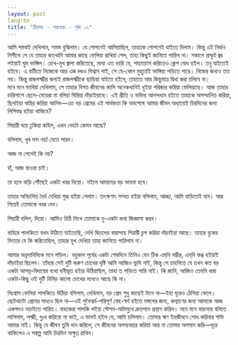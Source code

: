 ```yaml
---
layout: post
lang:bn
title: "শ্রীকান্ত - শরৎচন্দ্র - পৃষ্ঠা ১২"
---
```

আমি সমস্তই দেখিলাম, সমস্ত বুঝিলাম। যে গোপনেই আসিয়াছিল, তাহাকে গোপনেই যাইতে দিলাম। কিন্তু এই নির্জন নিশীথে সে যে তাহার কতখানি আমার কাছে ফেলিয়া রাখিয়া গেল, তাহা কিছুই জানিতে পারিল না। সকালে প্রস্ফুট জ্বর লইয়াই ঘুম ভাঙ্গিল। চোখ-মুখ জ্বালা করিতেছে, মাথা এত ভারি যে, শয্যাত্যাগ করিতেও ক্লেশ বোধ হইল। তবু যাইতেই হইবে। এ বাটীতে নিজেকে আর এক দণ্ডও বিশ্বাস নাই, সে যে-কোন মুহূর্তেই ভাঙ্গিয়া পড়িতে পারে। 
নিজের জন্যও তত নয়। কিন্তু রাজলক্ষ্মীর জন্যই রাজলক্ষ্মীকে ছাড়িয়া যাইতে হইবে, তাহাতে আর কিছুমাত্র দ্বিধা করা চলিবে না।  
মনে মনে ভাবিয়া দেখিলাম, সে তাহার বিগত জীবনের কালি অনেকখানিই ধুইয়া পরিষ্কার করিয়া ফেলিয়াছে। আজ তাহার চারিপাশে ছেলে-মেয়েরা মা বলিয়া ঘিরিয়া দাঁড়াইয়াছে। এই প্রীতি ও ভক্তির আনন্দধাম হইতে তাহাকে অসম্মানিত করিয়া, ছিনাইয়া বাহির করিয়া আনিব—এত বড় প্রেমের এই সার্থকতা কি অবশেষে আমার জীবন অধ্যায়েই চিরদিনের জন্য লিপিবদ্ধ হইয়া থাকিবে?

পিয়ারী ঘরে ঢুকিয়া কহিল, এখন দেহটা কেমন আছে?  

বলিলাম, খুব মন্দ নয়! যেতে পারব।  

আজ না গেলেই কি নয়?  

হাঁ, আজ যাওয়া চাই।  

তা হলে বাড়ি পৌঁছেই একটা খবর দিয়ো। নইলে আমাদের বড় ভাবনা হবে।  

তাহার অবিচলিত ধৈর্য দেখিয়া মুগ্ধ হইয়া গেলাম। তৎক্ষণাৎ সম্মত হইয়া বলিলাম, আচ্ছা, আমি বাড়িতেই যাব। আর গিয়েই তোমাকে খবর দেব।  

পিয়ারী বলিল, দিয়ো। আমিও চিঠি লিখে তোমাকে দু-একটা কথা জিজ্ঞাসা করব।  

বাহিরে পালকিতে যখন উঠিতে যাইতেছি, দেখি দ্বিতলের বারান্দায় পিয়ারী চুপ করিয়া দাঁড়াইয়া আছে। তাহার বুকের ভিতরে যে কি করিতেছিল, তাহার মুখ দেখিয়া তাহা জানিতে পারিলাম না।  

আমার অন্নদাদিদিকে মনে পড়িল। বহুকাল পূর্বের একটা শেষদিনে তিনিও যেন ঠিক এম্‌নি গম্ভীর, এম্‌নি স্তব্ধ হইয়াই দাঁড়াইয়া ছিলেন। 
তাঁহার সেই দুটি করুণ চোখের দৃষ্টি আমি আজিও ভুলি নাই, কিন্তু সে চাহনিতে যে তখন কত বড় একটা আসন্ন-বিদায়ের ব্যথা ঘনীভূত হইয়া উঠিয়াছিল, তাহা ত পড়িতে পারি নাই। কি জানি, আজিও তেমনি ধারা একটা-কিছু ওই দুটি নিবিড় কালো চোখের মধ্যেও আছে কি না।

নিঃশ্বাস ফেলিয়া পালকিতে উঠিয়া বসিলাম, দেখিলাম, বড় প্রেম শুধু কাছেই টানে না—ইহা দূরেও ঠেলিয়া ফেলে। ছোটখাটো প্রেমের সাধ্যও ছিল না—এই সুখৈশ্বর্য-পরিপূর্ণ স্নেহ-স্বর্গ হইতে মঙ্গলের জন্য, কল্যাণের জন্য আমাকে আজ একপদও নড়াইতে পারিত। বাহকেরা পালকি লইয়া স্টেশন-অভিমুখে দ্রুতপদে প্রস্থান করিল। মনে মনে বারংবার বলিতে লাগিলাম, লক্ষ্মী, দুঃখ করিয়ো না ভাই, এ ভালই হইল যে, আমি চলিলাম। তোমার ঋণ ইহজীবনে শোধ করিবার শক্তি আমার নাই। কিন্তু যে জীবন তুমি দান করিলে, সে জীবনের অপব্যবহার করিয়া আর না তোমার অপমান করি—দূরে থাকিলেও এ সঙ্কল্প আমি চিরদিন অক্ষুণ্ণ রাখিব।
